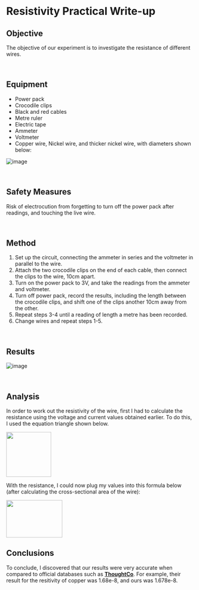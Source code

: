 


<br>




<br>

<br>

<br>

<br>

<br>

<br>

<br>

<br>

<br>

<br>

<br>

<br>

<br>

<br>

<br>


<br>

<br>

<br>

<br>

<br>

<br>

<br>

<br>

<br>

<br>

<br>

<br>

<br>

<br>

<br>








# Resistivity Practical Write-up

## Objective
The objective of our experiment is to investigate the resistance of different wires.

<br>

## Equipment
- Power pack
- Crocodile clips
- Black and red cables
- Metre ruler
- Electric tape
- Ammeter
- Voltmeter
- Copper wire, Nickel wire, and thicker nickel wire, with diameters shown below:

![image](https://user-images.githubusercontent.com/90699946/161160719-cb1afdb3-d684-4521-be57-375a63e3dce0.png)

<br>

## Safety Measures
Risk of electrocution from forgetting to turn off the power pack after readings, and touching the live wire.

<br>

## Method
1) Set up the circuit, connecting the ammeter in series and the voltmeter in parallel to the wire.
2) Attach the two crocodile clips on the end of each cable, then connect the clips to the wire, 10cm apart.
3) Turn on the power pack to 3V, and take the readings from the ammeter and voltmeter.
4) Turn off power pack, record the results, including the length between the crocodile clips, and shift one of the clips another 10cm away from the other.
5) Repeat steps 3-4 until a reading of length a metre has been recorded.
6) Change wires and repeat steps 1-5.

<br>

## Results
![image](https://user-images.githubusercontent.com/90699946/161161815-4861898b-2276-4790-a517-2f82ef07de82.png)

<br>

## Analysis
In order to work out the resistivity of the wire, first I had to calculate the resistance using the voltage and current values obtained earlier. To do this, I used the equation triangle shown below.

<img src="https://user-images.githubusercontent.com/90699946/161161919-e9878925-be35-449b-8e8e-567fcf426d7b.png" width="120" height="120">

With the resistance, I could now plug my values into this formula below (after calculating the cross-sectional area of the wire):

<img src="https://user-images.githubusercontent.com/90699946/161161872-c22ab518-8cab-40bc-940d-c5d4eb5906c1.png" width="150" height="100">


<br>

## Conclusions

To conclude, I discovered that our results were very accurate when compared to official databases such as [**ThoughtCo**](https://www.thoughtco.com/table-of-electrical-resistivity-conductivity-608499). For example, their result for the resitivity of copper was 1.68e-8, and ours was 1.678e-8.

